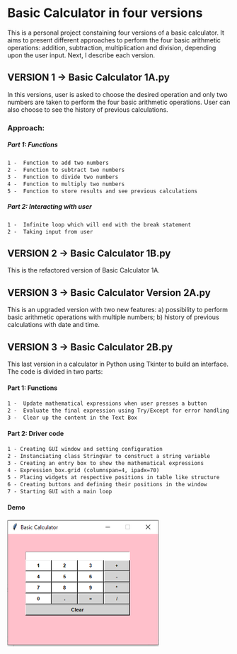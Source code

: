 # Basic Calculator in four versions 

This is a personal project constaining four versions of a basic calculator. It aims to present different approaches to perform the four basic arithmetic operations: addition, subtraction, multiplication and division, depending upon the user input. Next, I describe each version. 


## VERSION 1 -> Basic Calculator 1A.py

In this versions, user is asked to choose the desired operation and only two numbers are taken to perform the four basic arithmetic operations. User can also choose to see the history of previous calculations.

### Approach:

#####   Part 1: Functions
    1 -  Function to add two numbers
    2 -  Function to subtract two numbers
    3 -  Function to divide two numbers
    4 -  Function to multiply two numbers
    5 -  Function to store results and see previous calculations

 #####   Part 2: Interacting with user
    1 -  Infinite loop which will end with the break statement
    2 -  Taking input from user 

## VERSION 2 -> Basic Calculator 1B.py 

This is the refactored version of Basic Calculator 1A.   

## VERSION 3 -> Basic Calculator Version 2A.py 

This is an upgraded version with two new features: a) possibility to perform basic arithmetic operations with multiple numbers; b) history of previous calculations with date and time.
  
## VERSION 3 -> Basic Calculator 2B.py

This last version in a calculator in Python using Tkinter to build an interface. The code is divided in two parts: 


####   Part 1: Functions
    1 -  Update mathematical expressions when user presses a button
    2 -  Evaluate the final expression using Try/Except for error handling
    3 -  Clear up the content in the Text Box


####   Part 2: Driver code 
    1 - Creating GUI window and setting configuration
    2 - Instanciating class StringVar to construct a string variable
    3 - Creating an entry box to show the mathematical expressions
    4 - Expression_box.grid (columnspan=4, ipadx=70)
    5 - Placing widgets at respective positions in table like structure
    6 - Creating buttons and defining their positions in the window
    7 - Starting GUI with a main loop


#### Demo

![print](BasicCalculator.PNG)

